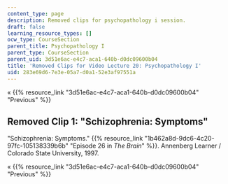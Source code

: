 ```yaml
---
content_type: page
description: Removed clips for psychopathology i session.
draft: false
learning_resource_types: []
ocw_type: CourseSection
parent_title: Psychopathology I
parent_type: CourseSection
parent_uid: 3d51e6ac-e4c7-aca1-640b-d0dc09600b04
title: 'Removed Clips for Video Lecture 20: Psychopathology I'
uid: 283e69d6-7e3e-05a7-d0a1-52e3af97551a
---
```

« {{% resource_link "3d51e6ac-e4c7-aca1-640b-d0dc09600b04" "Previous" %}}

## Removed Clip 1: "Schizophrenia: Symptoms"

"Schizophrenia: Symptoms." {{% resource_link "1b462a8d-9dc6-4c20-97fc-105138339b6b" "Episode 26 in *The Brain*" %}}. Annenberg Learner / Colorado State University, 1997.

« {{% resource_link "3d51e6ac-e4c7-aca1-640b-d0dc09600b04" "Previous" %}}